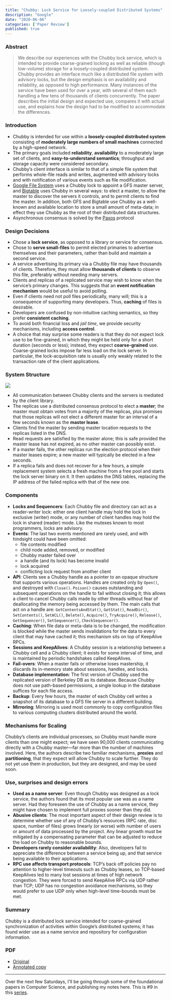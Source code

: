 ```yaml
---
title: "Chubby: Lock Service for Loosely-coupled Distributed Systems"
description: "Google"
date: "2020-06-06"
categories: ['Paper Review']
published: true
---
```


### Abstract

> We describe our experiences with the Chubby lock service, which is intended to provide coarse-grained locking as well as reliable (though low-volume) storage for a loosely-coupled distributed system. Chubby provides an interface much like a distributed file system with advisory locks, but the design emphasis is on availability and reliability, as opposed to high performance. Many instances of the service have been used for over a year, with several of them each handling a few tens of thousands of clients concurrently. The paper describes the initial design and expected use, compares it with actual use, and explains how the design had to be modified to accommodate the differences.

### Introduction

* Chubby is intended for use within a **loosely-coupled distributed system** consisting of **moderately large numbers of small machines** connected by a high-speed network.
* The primary goals included **reliability**, **availability** to a moderately large set of clients, and **easy-to-understand semantics**; throughput and storage capacity were considered secondary.
* Chubby’s client interface is similar to that of a simple file system that performs whole-file reads and writes, augmented with advisory locks and with notification of various events such as file modification.
* [Google File System](/google-file-system) uses a Chubby lock to appoint a GFS master server, and [Bigtable](/bigtable) uses Chubby in several ways: to elect a master, to allow the master to discover the servers it controls, and to permit clients to find the master. In addition, both GFS and Bigtable use Chubby as a well-known and available location to store a small amount of meta-data; in effect they use Chubby as the root of their distributed data structures.
* Asynchronous consensus is solved by the [Paxos](/paxos) protocol 

### Design Decisions

* Chose a **lock service**, as opposed to a library or service for consensus.
* Chose to **serve small-files** to permit elected primaries to advertise themselves and their parameters, rather than build and maintain a second service.
* A service advertising its primary via a Chubby file may have thousands of clients. Therefore, they must allow **thousands of clients** to observe this file, preferably without needing many servers.
* Clients and replicas of a replicated service may wish to know when the service’s primary changes. This suggests that an **event notification mechanism** would be useful to avoid polling.
* Even if clients need not poll files periodically, many will; this is a consequence of supporting many developers. Thus, **caching** of files is desirable.
* Developers are confused by non-intuitive caching semantics, so they prefer **consistent caching**.
* To avoid both financial loss and _jail time_, we provide security mechanisms, including **access control**.
* A choice that may surprise some readers is that they do not expect lock use to be fine-grained, in which they might be held only for a short duration (seconds or less); instead, they expect **coarse-grained** use. Coarse-grained locks impose far less load on the lock server. In particular, the lock-acquisition rate is usually only weakly related to the transaction rate of the client applications.

### System Structure

![](./system-structure.png)

* All communication between Chubby clients and the servers is mediated by the client library.
* The replicas use a distributed consensus protocol to elect a **master**; the master must obtain votes from a majority of the replicas, plus promises that those replicas will not elect a different master for an interval of a few seconds known as the **master lease**.
* Clients find the master by sending master location requests to the replicas listed in the DNS.
* Read requests are satisfied by the master alone; this is safe provided the master lease has not expired, as no other master can possibly exist.
* If a master fails, the other replicas run the election protocol when their master leases expire; a new master will typically be elected in a few seconds.
* If a replica fails and does not recover for a few hours, a simple replacement system selects a fresh machine from a free pool and starts the lock server binary on it. It then updates the DNS tables, replacing the IP address of the failed replica with that of the new one.

### Components

* **Locks and Sequencers**: Each Chubby file and directory can act as a reader-writer lock: either one client handle may hold the lock in exclusive (writer) mode, or any number of client handles may hold the lock in shared (reader) mode. Like the mutexes known to most programmers, locks are advisory.
* **Events**: The last two events mentioned are rarely used, and with hindsight could have been omitted:
  * file contents modified
  * child node added, removed, or modified
  * Chubby master failed over
  * a handle (and its lock) has become invalid
  * lock acquired
  * conflicting lock request from another client
* **API**: Clients see a Chubby handle as a pointer to an opaque structure that supports various operations. Handles are created only by `Open()`, and destroyed with `Close()`. `Poison()` causes outstanding and subsequent operations on the handle to fail without closing it; this allows a client to cancel Chubby calls made by other threads without fear of deallocating the memory being accessed by them. The main calls that act on a handle are: `GetContentsAndStat()`, `GetStat()`, `ReadDir()`, `SetContents()`, `SetACL()`, `Delete()`, `Acquire()`, `TryAcquire()`, `Release()`, `GetSequencer()`, `SetSequencer()`, `CheckSequencer()`.
* **Caching**: When file data or meta-data is to be changed, the modification is blocked while the master sends invalidations for the data to every client that may have cached it; this mechanism sits on top of KeepAlive RPCs.
* **Sessions and KeepAlives**: A Chubby session is a relationship between a Chubby cell and a Chubby client; it exists for some interval of time, and is maintained by periodic handshakes called KeepAlives.
* **Fail-overs**: When a master fails or otherwise loses mastership, it discards its in-memory state about sessions, handles, and locks.
* **Database implementation**: The first version of Chubby used the replicated version of Berkeley DB as its database. Because Chubby does not use path-based permissions, a single lookup in the database suffices for each file access.
* **Backup**: Every few hours, the master of each Chubby cell writes a snapshot of its database to a GFS file server in a different building.
* **Mirroring**: Mirroring is used most commonly to copy configuration files to various computing clusters distributed around the world.

### Mechanisms for Scaling

Chubby’s clients are individual processes, so Chubby must handle more clients than one might expect; we have seen 90,000 clients communicating directly with a Chubby master—far more than the number of machines involved. Here, the authors describe two familiar mechanisms, **proxies** and **partitioning**, that they expect will allow Chubby to scale further. They do not yet use them in production, but they are designed, and may be used soon.

### Use, surprises and design errors

* **Used as a name server**: Even though Chubby was designed as a lock service, the authors found that its most popular use was as a name server. Had they foreseen the use of Chubby as a name service, they might have chosen to implement full proxies sooner than they did.
* **Abusive clients**: The most important aspect of their design review is to determine whether use of any of Chubby’s resources (RPC rate, disc space, number of files) grows linearly (or worse) with number of users or amount of data processed by the project. Any linear growth must be mitigated by a compensating parameter that can be adjusted to reduce the load on Chubby to reasonable bounds.
* **Developers rarely consider availability**: Also, developers fail to appreciate the difference between a service being up, and that service being available to their applications.
* **RPC use affects transport protocols**: TCP’s back off policies pay no attention to higher-level timeouts such as Chubby leases, so TCP-based KeepAlives led to many lost sessions at times of high network congestion. They were forced to send KeepAlive RPCs via UDP rather than TCP; UDP has no congestion avoidance mechanisms, so they would prefer to use UDP only when high-level time-bounds must be met.

### Summary

Chubby is a distributed lock service intended for coarse-grained synchronization of activities within Google’s distributed systems; it has found wider use as a name service and repository for configuration information.

### PDF

* [Original](https://static.googleusercontent.com/media/research.google.com/en//archive/chubby-osdi06.pdf)
* [Annotated copy](./chubby-annotated.pdf)

---
Over the next few Saturdays, I'll be going through some of the foundational papers in Computer Science, and publishing my notes here. This is #9 in this [series](https://anantjain.dev/#paper-reviews).